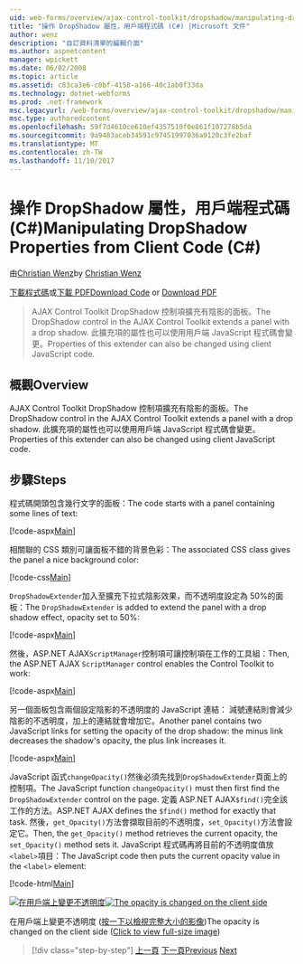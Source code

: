 ```yaml
---
uid: web-forms/overview/ajax-control-toolkit/dropshadow/manipulating-dropshadow-properties-from-client-code-cs
title: "操作 DropShadow 屬性，用戶端程式碼 (C#) |Microsoft 文件"
author: wenz
description: "自訂資料清單的編輯介面"
ms.author: aspnetcontent
manager: wpickett
ms.date: 06/02/2008
ms.topic: article
ms.assetid: c83ca3e6-c0bf-4158-a166-40c1ab0f33da
ms.technology: dotnet-webforms
ms.prod: .net-framework
msc.legacyurl: /web-forms/overview/ajax-control-toolkit/dropshadow/manipulating-dropshadow-properties-from-client-code-cs
msc.type: authoredcontent
ms.openlocfilehash: 59f7d4610ce610ef4357510f0e861f107278b5da
ms.sourcegitcommit: 9a9483aceb34591c97451997036a9120c3fe2baf
ms.translationtype: MT
ms.contentlocale: zh-TW
ms.lasthandoff: 11/10/2017
---
```

<a name="manipulating-dropshadow-properties-from-client-code-c"></a><span data-ttu-id="f63ad-103">操作 DropShadow 屬性，用戶端程式碼 (C#)</span><span class="sxs-lookup"><span data-stu-id="f63ad-103">Manipulating DropShadow Properties from Client Code (C#)</span></span>
====================
<span data-ttu-id="f63ad-104">由[Christian Wenz](https://github.com/wenz)</span><span class="sxs-lookup"><span data-stu-id="f63ad-104">by [Christian Wenz](https://github.com/wenz)</span></span>

<span data-ttu-id="f63ad-105">[下載程式碼](http://download.microsoft.com/download/5/1/6/51652a81-500b-4f6b-88d3-617103e7941e/DropShadow2.cs.zip)或[下載 PDF](http://download.microsoft.com/download/b/6/a/b6ae89ee-df69-4c87-9bfb-ad1eb2b23373/dropshadow2CS.pdf)</span><span class="sxs-lookup"><span data-stu-id="f63ad-105">[Download Code](http://download.microsoft.com/download/5/1/6/51652a81-500b-4f6b-88d3-617103e7941e/DropShadow2.cs.zip) or [Download PDF](http://download.microsoft.com/download/b/6/a/b6ae89ee-df69-4c87-9bfb-ad1eb2b23373/dropshadow2CS.pdf)</span></span>

> <span data-ttu-id="f63ad-106">AJAX Control Toolkit DropShadow 控制項擴充有陰影的面板。</span><span class="sxs-lookup"><span data-stu-id="f63ad-106">The DropShadow control in the AJAX Control Toolkit extends a panel with a drop shadow.</span></span> <span data-ttu-id="f63ad-107">此擴充項的屬性也可以使用用戶端 JavaScript 程式碼會變更。</span><span class="sxs-lookup"><span data-stu-id="f63ad-107">Properties of this extender can also be changed using client JavaScript code.</span></span>


## <a name="overview"></a><span data-ttu-id="f63ad-108">概觀</span><span class="sxs-lookup"><span data-stu-id="f63ad-108">Overview</span></span>

<span data-ttu-id="f63ad-109">AJAX Control Toolkit DropShadow 控制項擴充有陰影的面板。</span><span class="sxs-lookup"><span data-stu-id="f63ad-109">The DropShadow control in the AJAX Control Toolkit extends a panel with a drop shadow.</span></span> <span data-ttu-id="f63ad-110">此擴充項的屬性也可以使用用戶端 JavaScript 程式碼會變更。</span><span class="sxs-lookup"><span data-stu-id="f63ad-110">Properties of this extender can also be changed using client JavaScript code.</span></span>

## <a name="steps"></a><span data-ttu-id="f63ad-111">步驟</span><span class="sxs-lookup"><span data-stu-id="f63ad-111">Steps</span></span>

<span data-ttu-id="f63ad-112">程式碼開頭包含幾行文字的面板：</span><span class="sxs-lookup"><span data-stu-id="f63ad-112">The code starts with a panel containing some lines of text:</span></span>

[!code-aspx[Main](manipulating-dropshadow-properties-from-client-code-cs/samples/sample1.aspx)]

<span data-ttu-id="f63ad-113">相關聯的 CSS 類別可讓面板不錯的背景色彩：</span><span class="sxs-lookup"><span data-stu-id="f63ad-113">The associated CSS class gives the panel a nice background color:</span></span>

[!code-css[Main](manipulating-dropshadow-properties-from-client-code-cs/samples/sample2.css)]

<span data-ttu-id="f63ad-114">`DropShadowExtender`加入至擴充下拉式陰影效果，而不透明度設定為 50%的面板：</span><span class="sxs-lookup"><span data-stu-id="f63ad-114">The `DropShadowExtender` is added to extend the panel with a drop shadow effect, opacity set to 50%:</span></span>

[!code-aspx[Main](manipulating-dropshadow-properties-from-client-code-cs/samples/sample3.aspx)]

<span data-ttu-id="f63ad-115">然後，ASP.NET AJAX`ScriptManager`控制項可讓控制項在工作的工具組：</span><span class="sxs-lookup"><span data-stu-id="f63ad-115">Then, the ASP.NET AJAX `ScriptManager` control enables the Control Toolkit to work:</span></span>

[!code-aspx[Main](manipulating-dropshadow-properties-from-client-code-cs/samples/sample4.aspx)]

<span data-ttu-id="f63ad-116">另一個面板包含兩個設定陰影的不透明度的 JavaScript 連結： 減號連結則會減少陰影的不透明度，加上的連結就會增加它。</span><span class="sxs-lookup"><span data-stu-id="f63ad-116">Another panel contains two JavaScript links for setting the opacity of the drop shadow: the minus link decreases the shadow's opacity, the plus link increases it.</span></span>

[!code-aspx[Main](manipulating-dropshadow-properties-from-client-code-cs/samples/sample5.aspx)]

<span data-ttu-id="f63ad-117">JavaScript 函式`changeOpacity()`然後必須先找到`DropShadowExtender`頁面上的控制項。</span><span class="sxs-lookup"><span data-stu-id="f63ad-117">The JavaScript function `changeOpacity()` must then first find the `DropShadowExtender` control on the page.</span></span> <span data-ttu-id="f63ad-118">定義 ASP.NET AJAX`$find()`完全該工作的方法。</span><span class="sxs-lookup"><span data-stu-id="f63ad-118">ASP.NET AJAX defines the `$find()` method for exactly that task.</span></span> <span data-ttu-id="f63ad-119">然後，`get_Opacity()`方法會擷取目前的不透明度，`set_Opacity()`方法會設定它。</span><span class="sxs-lookup"><span data-stu-id="f63ad-119">Then, the `get_Opacity()` method retrieves the current opacity, the `set_Opacity()` method sets it.</span></span> <span data-ttu-id="f63ad-120">JavaScript 程式碼再將目前的不透明度值放`<label>`項目：</span><span class="sxs-lookup"><span data-stu-id="f63ad-120">The JavaScript code then puts the current opacity value in the `<label>` element:</span></span>

[!code-html[Main](manipulating-dropshadow-properties-from-client-code-cs/samples/sample6.html)]


<span data-ttu-id="f63ad-121">[![在用戶端上變更不透明度](manipulating-dropshadow-properties-from-client-code-cs/_static/image2.png)](manipulating-dropshadow-properties-from-client-code-cs/_static/image1.png)</span><span class="sxs-lookup"><span data-stu-id="f63ad-121">[![The opacity is changed on the client side](manipulating-dropshadow-properties-from-client-code-cs/_static/image2.png)](manipulating-dropshadow-properties-from-client-code-cs/_static/image1.png)</span></span>

<span data-ttu-id="f63ad-122">在用戶端上變更不透明度 ([按一下以檢視完整大小的影像](manipulating-dropshadow-properties-from-client-code-cs/_static/image3.png))</span><span class="sxs-lookup"><span data-stu-id="f63ad-122">The opacity is changed on the client side ([Click to view full-size image](manipulating-dropshadow-properties-from-client-code-cs/_static/image3.png))</span></span>

>[!div class="step-by-step"]
<span data-ttu-id="f63ad-123">[上一頁](adjusting-the-z-index-of-a-dropshadow-cs.md)
[下一頁](adjusting-the-z-index-of-a-dropshadow-vb.md)</span><span class="sxs-lookup"><span data-stu-id="f63ad-123">[Previous](adjusting-the-z-index-of-a-dropshadow-cs.md)
[Next](adjusting-the-z-index-of-a-dropshadow-vb.md)</span></span>
